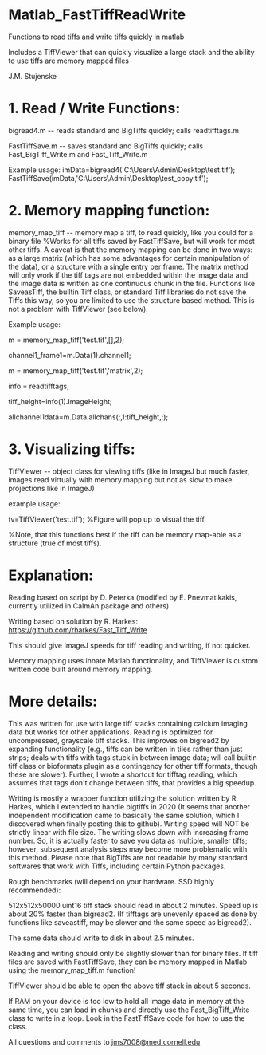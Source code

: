 # Matlab_FastTiffReadWrite
Functions to read tiffs and write tiffs quickly in matlab
 
Includes a TiffViewer that can quickly visualize a large stack and the ability to use tiffs are memory mapped files

J.M. Stujenske

# 1. Read / Write Functions:
 
bigread4.m -- reads standard and BigTiffs quickly; calls readtifftags.m

FastTiffSave.m -- saves standard and BigTiffs quickly; calls Fast_BigTiff_Write.m and Fast_Tiff_Write.m

Example usage:
imData=bigread4('C:\Users\Admin\Desktop\test.tif');
FastTiffSave(imData,'C:\Users\Admin\Desktop\test_copy.tif');


# 2. Memory mapping function:

memory_map_tiff -- memory map a tiff, to read quickly, like you could for a binary file
%Works for all tiffs saved by FastTiffSave, but will work for most other tiffs. A caveat is that the memory mapping can be done in two ways: as a large matrix (which has some advantages for certain manipulation of the data), or a structure with a single entry per frame. The matrix method will only work if the tiff tags are not embedded within the image data and the image data is written as one continuous chunk in the file. Functions like SaveasTiff, the builtin Tiff class, or standard Tiff libraries do not save the Tiffs this way, so you are limited to use the structure based method. This is not a problem with TiffViewer (see below).

Example usage:

m = memory_map_tiff('test.tif',[],2);

channel1_frame1=m.Data(1).channel1;

m = memory_map_tiff('test.tif','matrix',2);

info = readtifftags;

tiff_height=info(1).ImageHeight;

allchannel1data=m.Data.allchans(:,1:tiff_height,:);


# 3. Visualizing tiffs:

TiffViewer -- object class for viewing tiffs (like in ImageJ but much faster, images read virtually with memory mapping but not as slow to make projections like in ImageJ)

example usage:

tv=TiffViewer('test.tif'); %Figure will pop up to visual the tiff

%Note, that this functions best if the tiff can be memory map-able as a structure (true of most tiffs).



# Explanation:

Reading based on script by D. Peterka (modified by E. Pnevmatikakis, currently utilized in CaImAn package and others)


Writing based on solution by R. Harkes:
https://github.com/rharkes/Fast_Tiff_Write


This should give ImageJ speeds for tiff reading and writing, if not quicker.


Memory mapping uses innate Matlab functionality, and TiffViewer is custom written code built around memory mapping.


# More details:
This was written for use with large tiff stacks containing calcium imaging data but works for other applications.
Reading is optimized for uncompressed, grayscale tiff stacks. This improves on bigread2 by expanding functionality (e.g., tiffs can be written in tiles rather than just strips; deals with tiffs with tags stuck in between image data; will call builtin tiff class or bioformats plugin as a contingency for other tiff formats, though these are slower).
Further, I wrote a shortcut for tifftag reading, which assumes that tags don't change between tiffs, that provides a big speedup.

Writing is mostly a wrapper function utilizing the solution written by R. Harkes, which I extended to handle bigtiffs in 2020 (It seems that another independent modification came to basically the same solution, which I discovered when finally posting this to github).
Writing speed will NOT be strictly linear with file size. The writing slows down with increasing frame number. So, it is actually faster to save you data as multiple, smaller tiffs; however, subsequent analysis steps may become more problematic with this method. Please note that BigTiffs are not readable by many standard softwares that work with Tiffs, including certain Python packages.

Rough benchmarks (will depend on your hardware. SSD highly recommended):

512x512x50000 uint16 tiff stack should read in about 2 minutes. Speed up is about 20% faster than bigread2.
(If tifftags are unevenly spaced as done by functions like saveastiff, may be slower and the same speed as bigread2).

The same data should write to disk in about 2.5 minutes.

Reading and writing should only be slightly slower than for binary files.
If tiff files are saved with FastTiffSave, they can be memory mapped in Matlab using the memory_map_tiff.m function!

TiffViewer should be able to open the above tiff stack in about 5 seconds.

If RAM on your device is too low to hold all image data in memory at the same time, you can load in chunks and directly use the
Fast_BigTiff_Write class to write in a loop. Look in the FastTiffSave code for how to use the class.

All questions and comments to jms7008@med.cornell.edu
